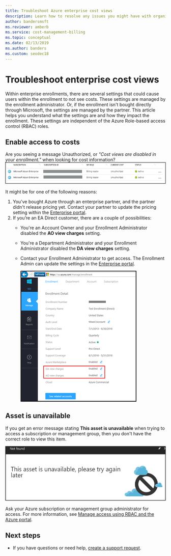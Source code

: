 ```yaml
---
title: Troubleshoot Azure enterprise cost views
description: Learn how to resolve any issues you might have with organizational cost views within the Azure portal.  
author: bandersmsft
ms.reviewer: amberb
ms.service: cost-management-billing
ms.topic: conceptual
ms.date: 02/13/2019
ms.author: banders
ms.custom: seodec18
---
```


# Troubleshoot enterprise cost views

Within enterprise enrollments, there are several settings that could cause users within the enrollment to not see costs.  These settings are managed by the enrollment administrator. Or, if the enrollment isn't bought directly through Microsoft, the settings are managed by the partner.  This article helps you understand what the settings are and how they impact the enrollment. These settings are independent of the Azure Role-based access control (RBAC) roles.

## Enable access to costs

Are you seeing a message Unauthorized, or *"Cost views are disabled in your enrollment."* when looking for cost information?
![Screenshot that shows "unauthorized" in Current Cost field for subscription.](./media/enterprise-mgmt-grp-troubleshoot-cost-view/unauthorized.png)

It might be for one of the following reasons:

1. You’ve bought Azure through an enterprise partner, and the partner didn't release pricing yet. Contact your partner to update the pricing setting within the [Enterprise portal](https://ea.azure.com).
2. If you’re an EA Direct customer, there are a couple of possibilities:
    * You're an Account Owner and your Enrollment Administrator disabled the **AO view charges** setting.  
    * You're a Department Administrator and your Enrollment Administrator disabled the **DA view charges** setting.
    * Contact your Enrollment Administrator to get access. The Enrollment Admin can update the settings in the [Enterprise portal](https://ea.azure.com/manage/enrollment).

      ![Screenshot that shows the Enterprise Portal Settings for view charges.](./media/enterprise-mgmt-grp-troubleshoot-cost-view/ea-portal-settings.png)

## Asset is unavailable

If you get an error message stating **This asset is unavailable** when trying to access a subscription or management group, then you don't have the correct role to view this item.  

![Screenshot that shows "asset is unavailable" message.](./media/enterprise-mgmt-grp-troubleshoot-cost-view/asset-not-found.png)

Ask your Azure subscription or management group administrator for access. For more information, see [Manage access using RBAC and the Azure portal](../../role-based-access-control/role-assignments-portal.md).

## Next steps
- If you have questions or need help, [create a support request](https://go.microsoft.com/fwlink/?linkid=2083458).
